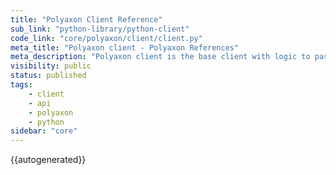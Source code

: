 ```yaml
---
title: "Polyaxon Client Reference"
sub_link: "python-library/python-client"
code_link: "core/polyaxon/client/client.py"
meta_title: "Polyaxon client - Polyaxon References"
meta_description: "Polyaxon client is the base client with logic to pass config and token to other specific clients."
visibility: public
status: published
tags:
    - client
    - api
    - polyaxon
    - python
sidebar: "core"
---
```


{{autogenerated}}
